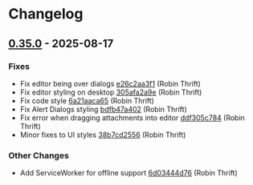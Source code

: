 # Changelog

## [0.35.0](https://github.com/RobinThrift/conveyor/releases/tag/v0.35.0) - 2025-08-17

### <!-- 1 -->Fixes

- Fix editor being over dialogs [e26c2aa3f1](https://github.com/RobinThrift/conveyor/commit/e26c2aa3f10c17ae35ab757420602b86fb7e641c) (Robin Thrift)
- Fix editor styling on desktop [305afa2a9e](https://github.com/RobinThrift/conveyor/commit/305afa2a9eb6c221e66f641528c52b0f7ccc87ba) (Robin Thrift)
- Fix code style [6a21aaca65](https://github.com/RobinThrift/conveyor/commit/6a21aaca653ba4b01cef450ff3d366b9071553d3) (Robin Thrift)
- Fix Alert Dialogs styling [bdfb47a402](https://github.com/RobinThrift/conveyor/commit/bdfb47a4022855b4cbea75d2d26582e187e36a80) (Robin Thrift)
- Fix error when dragging attachments into editor [ddf305c784](https://github.com/RobinThrift/conveyor/commit/ddf305c784334bf110e710d726873bd9be18c280) (Robin Thrift)
- Minor fixes to UI styles [38b7cd2556](https://github.com/RobinThrift/conveyor/commit/38b7cd2556aaa66d6d952833f4c45ace03c5d4d6) (Robin Thrift)

### <!-- 6 -->Other Changes

- Add ServiceWorker for offline support [6d03444d76](https://github.com/RobinThrift/conveyor/commit/6d03444d764f11a71e59ed66a71ef45c1d3abb87) (Robin Thrift)

[0.35.0]: https://github.com/RobinThrift/conveyor/compare/v0.34.0..v0.35.0

